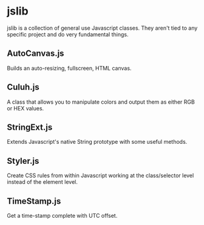 # jslib
jslib is a collection of general use Javascript classes.
They aren't tied to any specific project and do very fundamental things.

## AutoCanvas.js
Builds an auto-resizing, fullscreen, HTML canvas.

## Culuh.js
A class that allows you to manipulate colors and output them as either RGB or HEX values.

## StringExt.js
Extends Javascript's native String prototype with some useful methods.

## Styler.js
Create CSS rules from within Javascript working at the class/selector level instead of the element level.

## TimeStamp.js
Get a time-stamp complete with UTC offset.